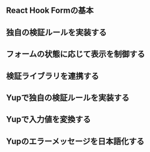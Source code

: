 ## React Hook Formの基本
## 独自の検証ルールを実装する
## フォームの状態に応じて表示を制御する
## 検証ライブラリを連携する
## Yupで独自の検証ルールを実装する
## Yupで入力値を変換する
## Yupのエラーメッセージを日本語化する
